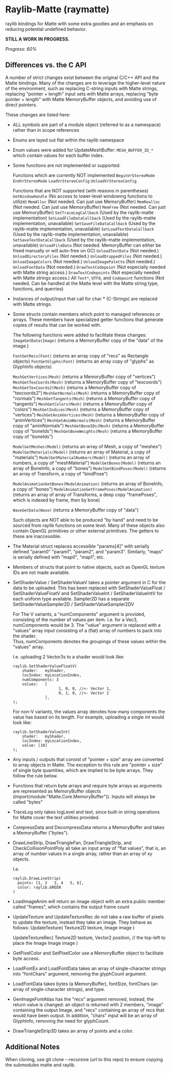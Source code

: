 # Raylib-Matte (raymatte)
raylib bindings for Matte with some extra goodies and an emphasis 
on reducing potential undefined behavior.


**STILL A WORK IN PROGRESS.**

*Progress: 60%*


## Differences vs. the C API

A number of strict changes exist between the original C/C++ API 
and the Matte bindings. Many of the changes are to leverage
the higher-level nature of the environment, such as replacing 
C-string inputs with Matte strings, replacing "pointer + length" input 
sets with Matte arrays, replacing "byte pointer + length" with 
Matte MemoryBuffer objects, and avoiding use of direct pointers.

These changes are listed here:


- ALL symbols are part of a module object (referred to as a namespace) 
  rather than in scope references
  
- Enums are layed out flat within the raylib namespace

- Enum values were added for UpdateMeshBuffer: `MESH_BUFFER_ID_*`
  which contain values for each buffer index.

- Some functions are not implemented or supported:

     Functions which are currently NOT implemented
          `BeginVrStereoMode`
          `EndVrStereoMode`
          `LoadVrStereoConfig`
          `UnloadVrStereoConfig`

     Functions that are NOT supported (with reasons in parentheses)
          `GetWindowHandle` (No access to lower-level windowing functions to utilize)
          `MemAlloc` (Not needed. Can just use MemoryBuffer)
          `MemRealloc` (Not needed. Can just use MemoryBuffer)
          `MemFree` (Not needed. Can just use MemoryBuffer)
          `SetTraceLogCallback` (Used by the raylib-matte implementation)
          `SetLoadFileDataCallback` (Used by the raylib-matte implementation, unavailable)
          `SetSaveFileDataCallback` (Used by the raylib-matte implementation, unavailable)
          `SetLoadTextDataCallback` (Used by the raylib-matte implementation, unavailable)
          `SetSaveTextDataCallback` (Used by the raylib-matte implementation, unavailable)
          `UnloadFileData` (Not needed. MemoryBuffer can either be freed manually or will auto-free on GC)
          `UnloadTextData` (Not needed.)
          `UnloadDirectoryFiles` (Not needed.)
          `UnloadDroppedFiles` (Not needed.)
          `UnloadImageColors` (Not needed.)
          `UnloadImagePalette` (Not needed.)
          `UnloadFontData` (Not needed.)
          `DrawTextCodepoint` (Not especially needed with Matte string access.)
          `DrawTextCodepoints` (Not especially needed with Matte strings access.)
          All `Text*`, `UTF8`, and `Codepoint` functions (Not needed. Can be handled at the Matte level with the Matte string type, functions, and querries)
        
- Instances of output/input that call for char * (C-Strings) are replaced 
  with Matte strings.            
          
- Some structs contain members which point to managed references 
  or arrays. These members have specialized getter functions that generate 
  copies of results that can be worked with.
  
  The following functions were added to facilitate these changes:
    `ImageGetData(Image)` (returns a MemoryBuffer copy of the "data" of the image.)

    `FontGetRecs(Font)` (returns an array copy of "recs" as Rectangle objects)
    `FontGetGlyphs(Font)` (returns an array copy of "glyphs" as GlyphInfo objects)

    `MeshGetVertices(Mesh)` (returns a MemoryBuffer copy of "vertices")
    `MeshGetTexCoords(Mesh)` (returns a MemoryBuffer copy of "texcoords")
    `MeshGetTexCoords2(Mesh)` (returns a MemoryBuffer copy of "texcoords2")
    `MeshGetNormals(Mesh)` (returns a MemoryBuffer copy of "normals")
    `MeshGetTangents(Mesh)` (returns a MemoryBuffer copy of "tangents")
    `MeshGetColors(Mesh)` (returns a MemoryBuffer copy of "colors")
    `MeshGetIndices(Mesh)` (returns a MemoryBuffer copy of "vertices")
    `MeshGetAnimVertices(Mesh)` (returns a MemoryBuffer copy of "animVertices")
    `MeshGetAnimNormals(Mesh)` (returns a MemoryBuffer copy of "animNormals")
    `MeshGetBoneIDs(Mesh)` (returns a MemoryBuffer copy of "boneIds")
    `MeshGetBoneWeights(Mesh)` (returns a MemoryBuffer copy of "boneIds")

    `ModelGetMeshes(Model)` (returns an array of Mesh, a copy of "meshes")
    `ModelGetMaterials(Model)` (returns an array of Material, a copy of "materials")
    `ModelGetMaterialNumbers(Model)` (returns an array of numbers, a copy of "meshMaterial")
    `ModelGetBones(Model)` (returns an array of BoneInfo, a copy of "bones")
    `ModelGetBindPoses(Model)` (returns an array of Transform, a copy of "bindPose")
    
    `ModelAnimationGetBones(ModelAnimation)` (returns an array of BoneInfo, a copy of "bones")
    `ModelAnimationGetFramePoses(ModelAnimation)` (returns an array of array of Transforms, a deep copy "framePoses", which is indexed by frame, then by bone)
    
    
    `WaveGetData(Wave)` (returns a MemoryBuffer copy of "data")



  Such objects are NOT able to be produced "by hand" and need to be 
  sourced from raylib functions on some level. Many of these objects 
  also contain OpenGL primitives or other external primitives. The getters 
  to these are inaccessible.

- The Material struct replaces accessible "params[4]" with serially defined 
  "param0" "param1", "param2", and "param3". Similarly, "maps" is serially
  defined with "map0", "map1", etc.
  
- Members of structs that point to native objects, such as OpenGL 
  texture IDs are not made available.

- SetShaderValue / SetShaderValueV takes a pointer argument in 
  C for the data to be uploaded. This has been replaced with 
  SetShaderValueFloat / SetShaderValueFloatV and 
  SetShaderValueInt / SetShaderValueIntV for each uniform 
  type available. Sampler2D has a separate 
  SetShaderValueSampler2D / SetShaderValueSampler2DV
  
  
  For The V variants, a "numComponents" 
  argument is provided, consisting of the number of values per 
  item. I.e. for a Vec3, numComponents would be 3. 
  The "value" argument is replaced with a "values" array input 
  consisting of a (flat) array of numbers to pack into the shader.             
  Thus, numComponents denotes the groupings of these values within the "values"
  array.

  I.e. uploading 2 Vector3s to a shader would look like:
    
    ```
    raylib.SetShaderValueFloatV(
        shader:   myShader,
        locIndex: myLocationIndex,
        numComponents: 3
        values:   [
                        1, 0, 0, //<- Vector 1,
                        0, 1, 0, //<- Vector 2
                  ],
    );
    ```
    
    
  For non-V variants, the values array denotes how many components 
  the value has based on its length. For example, uploading a 
  single int would look like:

    ```
    raylib.SetShaderValueInt(
        shader:   myShader,
        locIndex: myLocationIndex,
        value: [10]
    );
    ```

- Any inputs / outputs that consist of "pointer + size" array are 
  converted to array objects in Matte. The exception to this rule are "pointer + size" 
  of single byte quantities, which are implied to be byte arrays. They follow 
  the rule below.

- Functions that return byte arrays and require byte arrays 
  as arguments are represented as MemoryBuffer objects 
  (import(module:"Matte.Core.MemoryBuffer")). Inputs will always 
  be called "bytes"
  

  
- TraceLog only takes logLevel and text, since built-in string 
  operations for Matte cover the text utilities provided.

- CompressData and DecompressData returns a MemoryBuffer and takes a MemoryBuffer ("bytes").

- DrawLineStrip, DrawTriangleFan, DrawTriangleStrip, and CheckCollisionPointPoly all take an input array of "flat values", that is, an array of 
  number values in a single array, rather than an array of xy objects.
  
  I.e.
  ```
  raylib.DrawLineStrip(
    points: [1, 2   3, 4   5, 6],
    color: raylib.GREEN
  )
  ```
  
- LoadImageAnim will return an image object with an extra public member called "frames",
  which contains the output frame count
  
- UpdateTexture and UpdateTextureRec do not take a raw buffer of pixels to 
  update the texture, instead they take an image. They behave as follows:
    UpdateTexture(
        Texture2D texture,
        Image image
    )

    UpdateTextureRec(
        Texture2D texture,
        Vector2 position, // the top-left to place the Image
        Image image
    )
- GetPixelColor and SetPixelColor use a MemoryBuffer object to 
  facilitate byte access.
  
- LoadFontEx and LoadFontData takes an array of single-character strings into "fontChars" argument,
  removing the glyphCount argument.
  
- LoadFontData takes bytes (a MemoryBuffer), fontSize, fontChars (an array of single-character strings), and type.
   
- GenImageFontAtlas has the "recs" argument removed, instead, the return value is changed: an object is returned with 2 members, 
  "image" containing the output Image, and "recs" containing an array of recs that would have been output.
  In addition, "chars" input will be an array of GlyphInfo, removing the need for glyphCount.
  
- DrawTriangleStrip3D takes an array of points and a color.
  
  
## Additional Notes

When cloning, use git clone --recursive (url to this repo) to ensure copying the submodules matte and raylib.
